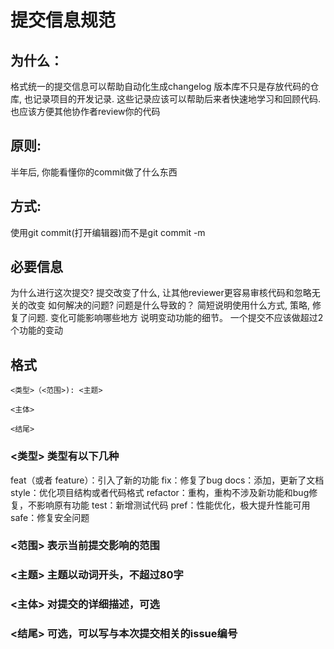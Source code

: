 # 提交信息规范
## 为什么：
格式统一的提交信息可以帮助自动化生成changelog
版本库不只是存放代码的仓库, 也记录项目的开发记录. 这些记录应该可以帮助后来者快速地学习和回顾代码. 也应该方便其他协作者review你的代码
## 原则: 
半年后, 你能看懂你的commit做了什么东西
## 方式: 
使用git commit(打开编辑器)而不是git commit -m
## 必要信息
为什么进行这次提交?
提交改变了什么, 让其他reviewer更容易审核代码和忽略无关的改变
如何解决的问题?
问题是什么导致的？
简短说明使用什么方式, 策略, 修复了问题.
变化可能影响哪些地方
说明变动功能的细节。 一个提交不应该做超过2个功能的变动
## 格式

    <类型>（<范围>): <主题>

    <主体>

    <结尾>

### <类型> 类型有以下几种
feat（或者 feature）：引入了新的功能
fix：修复了bug
docs：添加，更新了文档
style：优化项目结构或者代码格式
refactor：重构，重构不涉及新功能和bug修复，不影响原有功能
test：新增测试代码
pref：性能优化，极大提升性能可用
safe：修复安全问题

### <范围> 表示当前提交影响的范围

### <主题> 主题以动词开头，不超过80字

### <主体> 对提交的详细描述，可选

### <结尾> 可选，可以写与本次提交相关的issue编号
